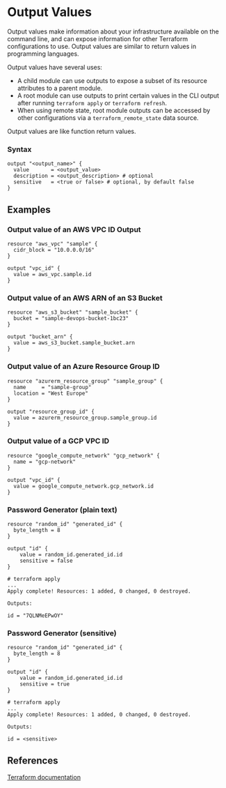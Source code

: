 # Output Values

Output values make information about your infrastructure available on the command line, and can expose information for other Terraform configurations to use. Output values are similar to return values in programming languages.

Output values have several uses:
- A child module can use outputs to expose a subset of its resource attributes to a parent module.
- A root module can use outputs to print certain values in the CLI output after running ```terraform apply``` or ```terraform refresh```.
- When using remote state, root module outputs can be accessed by other configurations via a ```terraform_remote_state``` data source.

Output values are like function return values.

### Syntax
```
output "<output_name>" {
  value       = <output_value>
  description = <output_description> # optional
  sensitive   = <true or false> # optional, by default false
}
```

## Examples

### Output value of an AWS VPC ID Output
```
resource "aws_vpc" "sample" {
  cidr_block = "10.0.0.0/16"
}

output "vpc_id" {
  value = aws_vpc.sample.id
}
```

### Output value of an AWS ARN of an S3 Bucket
```
resource "aws_s3_bucket" "sample_bucket" {
  bucket = "sample-devops-bucket-1bc23"
}

output "bucket_arn" {
  value = aws_s3_bucket.sample_bucket.arn
}
```

### Output value of an Azure Resource Group ID
```
resource "azurerm_resource_group" "sample_group" {
  name     = "sample-group"
  location = "West Europe"
}

output "resource_group_id" {
  value = azurerm_resource_group.sample_group.id
}
```

### Output value of a GCP VPC ID
```
resource "google_compute_network" "gcp_network" {
  name = "gcp-network"
}

output "vpc_id" {
  value = google_compute_network.gcp_network.id
}
```

### Password Generator (plain text)
```
resource "random_id" "generated_id" {
  byte_length = 8
}

output "id" {
    value = random_id.generated_id.id
    sensitive = false
}
```
```
# terraform apply
...
Apply complete! Resources: 1 added, 0 changed, 0 destroyed.

Outputs:

id = "7QLNMeEPwOY"
```

### Password Generator (sensitive)
```
resource "random_id" "generated_id" {
  byte_length = 8
}

output "id" {
    value = random_id.generated_id.id
    sensitive = true
}
```
```
# terraform apply
...
Apply complete! Resources: 1 added, 0 changed, 0 destroyed.

Outputs:

id = <sensitive>
```

## References
[Terraform documentation](https://www.terraform.io/language/values/outputs)